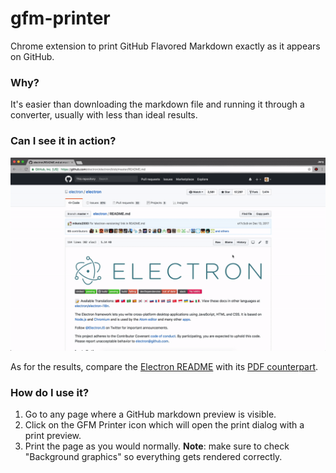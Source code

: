 # gfm-printer
Chrome extension to print GitHub Flavored Markdown exactly as it appears on GitHub.

### Why?
It's easier than downloading the markdown file and running it through a converter, usually with less than ideal results.

### Can I see it in action?
![](demo.gif)

As for the results, compare the [Electron README](https://github.com/electron/electron/blob/master/README.md) with its [PDF counterpart](https://github.com/jerry1100/gfm-printer/raw/master/example-readme.pdf).

### How do I use it?
1. Go to any page where a GitHub markdown preview is visible.
2. Click on the GFM Printer icon which will open the print dialog with a print preview.
3. Print the page as you would normally. __Note__: make sure to check "Background graphics" so everything gets rendered correctly.
